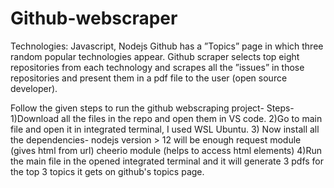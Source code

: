 # Github-webscraper

Technologies: Javascript, Nodejs
Github has a ”Topics” page in which three random popular technologies appear. Github scraper selects top eight
repositories from each technology and scrapes all the ”issues” in those repositories and present them in a pdf file to
the user (open source developer).

Follow the given steps to run the github webscraping project-
Steps-
1)Download all the files in the repo and open them in VS code.
2)Go to main file and open it in integrated terminal, I used WSL Ubuntu.
3)
Now install all the dependencies-
nodejs version > 12 will be enough
request module (gives html from url)
cheerio module (helps to access html elements)
4)Run the main file in the opened integrated terminal and it will generate 3 pdfs for the top 3 topics it gets on github's topics page.


